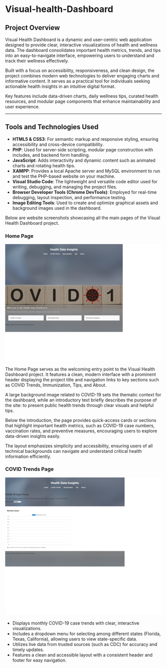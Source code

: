 # Visual-health-Dashboard


## Project Overview

Visual Health Dashboard is a dynamic and user-centric web application designed to provide clear, interactive visualizations of health and wellness data. The dashboard consolidates important health metrics, trends, and tips into an easy-to-navigate interface, empowering users to understand and track their wellness effectively.

Built with a focus on accessibility, responsiveness, and clean design, the project combines modern web technologies to deliver engaging charts and informative content. It serves as a practical tool for individuals seeking actionable health insights in an intuitive digital format.

Key features include data-driven charts, daily wellness tips, curated health resources, and modular page components that enhance maintainability and user experience.

---

## Tools and Technologies Used

- **HTML5 & CSS3**: For semantic markup and responsive styling, ensuring accessibility and cross-device compatibility.
- **PHP**: Used for server-side scripting, modular page construction with includes, and backend form handling.
- **JavaScript**: Adds interactivity and dynamic content such as animated charts and rotating health tips.
- **XAMPP**: Provides a local Apache server and MySQL environment to run and test the PHP-based website on your machine.
- **Visual Studio Code**: The lightweight and versatile code editor used for writing, debugging, and managing the project files.
- **Browser Developer Tools (Chrome DevTools)**: Employed for real-time debugging, layout inspection, and performance testing.
- **Image Editing Tools**: Used to create and optimize graphical assets and background images used in the dashboard.

Below are website screenshots showcasing all the main pages of the Visual Health Dashboard project.

### Home Page

![Home Page](home.png)

The Home Page serves as the welcoming entry point to the Visual Health Dashboard project. It features a clean, modern interface with a prominent header displaying the project title and navigation links to key sections such as COVID Trends, Immunization, Tips, and About.

A large background image related to COVID-19 sets the thematic context for the dashboard, while an introductory text briefly describes the purpose of the site: to present public health trends through clear visuals and helpful tips.

Below the introduction, the page provides quick-access cards or sections that highlight important health metrics, such as COVID-19 case numbers, vaccination rates, and preventive measures, encouraging users to explore data-driven insights easily.

The layout emphasizes simplicity and accessibility, ensuring users of all technical backgrounds can navigate and understand critical health information efficiently.

### COVID Trends Page

![COVID Trends Page](covid-trends.png)

- Displays monthly COVID-19 case trends with clear, interactive visualizations.
- Includes a dropdown menu for selecting among different states (Florida, Texas, California), allowing users to view state-specific data.
- Utilizes live data from trusted sources (such as CDC) for accuracy and timely updates.
- Features a clean and accessible layout with a consistent header and footer for easy navigation.


